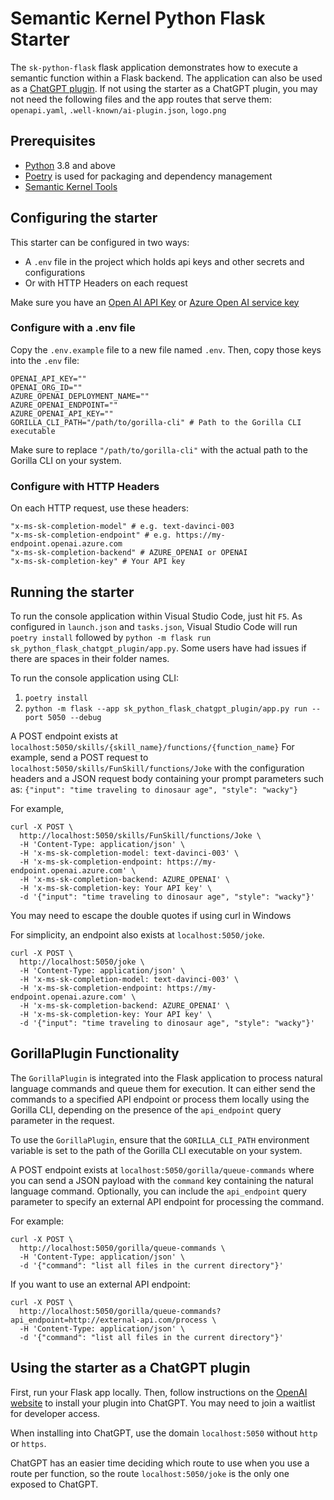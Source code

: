 # Semantic Kernel Python Flask Starter

The `sk-python-flask` flask application demonstrates how to execute a semantic function within a Flask backend.
The application can also be used as a [ChatGPT plugin](https://platform.openai.com/docs/plugins/introduction).
If not using the starter as a ChatGPT plugin, you may not need the following files and the app routes that serve them:
`openapi.yaml`, `.well-known/ai-plugin.json`, `logo.png`

## Prerequisites

- [Python](https://www.python.org/downloads/) 3.8 and above
- [Poetry](https://python-poetry.org/) is used for packaging and dependency management
- [Semantic Kernel Tools](https://marketplace.visualstudio.com/items?itemName=ms-semantic-kernel.semantic-kernel)

## Configuring the starter

This starter can be configured in two ways:

- A `.env` file in the project which holds api keys and other secrets and configurations
- Or with HTTP Headers on each request

Make sure you have an
[Open AI API Key](https://openai.com/api/) or
[Azure Open AI service key](https://learn.microsoft.com/azure/cognitive-services/openai/quickstart?pivots=rest-api)

### Configure with a .env file

Copy the `.env.example` file to a new file named `.env`. Then, copy those keys into the `.env` file:

```
OPENAI_API_KEY=""
OPENAI_ORG_ID=""
AZURE_OPENAI_DEPLOYMENT_NAME=""
AZURE_OPENAI_ENDPOINT=""
AZURE_OPENAI_API_KEY=""
GORILLA_CLI_PATH="/path/to/gorilla-cli" # Path to the Gorilla CLI executable
```

Make sure to replace `"/path/to/gorilla-cli"` with the actual path to the Gorilla CLI on your system.

### Configure with HTTP Headers

On each HTTP request, use these headers:

```
"x-ms-sk-completion-model" # e.g. text-davinci-003
"x-ms-sk-completion-endpoint" # e.g. https://my-endpoint.openai.azure.com
"x-ms-sk-completion-backend" # AZURE_OPENAI or OPENAI
"x-ms-sk-completion-key" # Your API key
```

## Running the starter

To run the console application within Visual Studio Code, just hit `F5`.
As configured in `launch.json` and `tasks.json`, Visual Studio Code will run `poetry install` followed by `python -m flask run sk_python_flask_chatgpt_plugin/app.py`.  Some users have had issues if there are spaces in their folder names.

To run the console application using CLI:
1. `poetry install`
2. `python -m flask --app sk_python_flask_chatgpt_plugin/app.py run --port 5050 --debug`

A POST endpoint exists at `localhost:5050/skills/{skill_name}/functions/{function_name}`
For example, send a POST request to `localhost:5050/skills/FunSkill/functions/Joke` with the configuration headers
and a JSON request body containing your prompt parameters such as:
`{"input": "time traveling to dinosaur age", "style": "wacky"}`

For example,

```
curl -X POST \
  http://localhost:5050/skills/FunSkill/functions/Joke \
  -H 'Content-Type: application/json' \
  -H 'x-ms-sk-completion-model: text-davinci-003' \
  -H 'x-ms-sk-completion-endpoint: https://my-endpoint.openai.azure.com' \
  -H 'x-ms-sk-completion-backend: AZURE_OPENAI' \
  -H 'x-ms-sk-completion-key: Your API key' \
  -d '{"input": "time traveling to dinosaur age", "style": "wacky"}'
```

You may need to escape the double quotes if using curl in Windows

For simplicity, an endpoint also exists at `localhost:5050/joke`.

```
curl -X POST \
  http://localhost:5050/joke \
  -H 'Content-Type: application/json' \
  -H 'x-ms-sk-completion-model: text-davinci-003' \
  -H 'x-ms-sk-completion-endpoint: https://my-endpoint.openai.azure.com' \
  -H 'x-ms-sk-completion-backend: AZURE_OPENAI' \
  -H 'x-ms-sk-completion-key: Your API key' \
  -d '{"input": "time traveling to dinosaur age", "style": "wacky"}'
```

## GorillaPlugin Functionality

The `GorillaPlugin` is integrated into the Flask application to process natural language commands and queue them for execution. It can either send the commands to a specified API endpoint or process them locally using the Gorilla CLI, depending on the presence of the `api_endpoint` query parameter in the request.

To use the `GorillaPlugin`, ensure that the `GORILLA_CLI_PATH` environment variable is set to the path of the Gorilla CLI executable on your system.

A POST endpoint exists at `localhost:5050/gorilla/queue-commands` where you can send a JSON payload with the `command` key containing the natural language command. Optionally, you can include the `api_endpoint` query parameter to specify an external API endpoint for processing the command.

For example:

```
curl -X POST \
  http://localhost:5050/gorilla/queue-commands \
  -H 'Content-Type: application/json' \
  -d '{"command": "list all files in the current directory"}'
```

If you want to use an external API endpoint:

```
curl -X POST \
  http://localhost:5050/gorilla/queue-commands?api_endpoint=http://external-api.com/process \
  -H 'Content-Type: application/json' \
  -d '{"command": "list all files in the current directory"}'
```

## Using the starter as a ChatGPT plugin

First, run your Flask app locally.
Then, follow instructions on the [OpenAI website](https://platform.openai.com/docs/plugins/introduction) to install your plugin into ChatGPT.
You may need to join a waitlist for developer access.

When installing into ChatGPT, use the domain `localhost:5050` without `http` or `https`.

ChatGPT has an easier time deciding which route to use when you use a route per function, so the route `localhost:5050/joke` is the only one exposed to ChatGPT.
